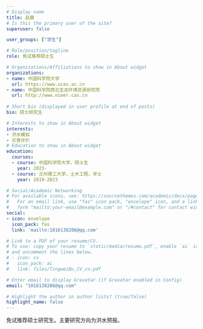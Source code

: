 ```yaml
---
# Display name
title: 赵晨
# Is this the primary user of the site?
superuser: false

user_groups: ["学生"]

# Role/position/tagline
role: 免试推荐硕士生

# Organizations/Affiliations to show in About widget
organizations:
- name: 中国科学院大学
  url: https://www.ucas.ac.cn
- name: 中国科学院西北生态环境资源研究院
  url: http://www.nieer.cas.cn
  
# Short bio (displayed in user profile at end of posts)
bio: 硕士研究生

# Interests to show in About widget
interests:
- 洪水模拟
- 灾害评价
# Education to show in About widget
education:
  courses:
  - course: 中国科学院大学，硕士生
    year: 2023-
  - course: 兰州理工大学，土木工程，学士
    year: 2019-2023

# Social/Academic Networking
# For available icons, see: https://sourcethemes.com/academic/docs/page-builder/#icons
#   For an email link, use "fas" icon pack, "envelope" icon, and a link in the
#   form "mailto:your-email@example.com" or "/#contact" for contact widget.
social:
- icon: envelope
  icon_pack: fas
  link: 'mailto:1016138286@qq.com'

# Link to a PDF of your resume/CV.
# To use: copy your resume to `static/media/resume.pdf`, enable `ai` icons in `params.toml`,
# and uncomment the lines below.
# - icon: cv
#   icon_pack: ai
#   link: files/TingweiBu_CV_cn.pdf

# Enter email to display Gravatar (if Gravatar enabled in Config)
email: "1016138286@qq.com"

# Highlight the author in author lists? (true/false)
highlight_name: false
---
```

免试推荐硕士研究生。主要研究方向为洪水预报。
